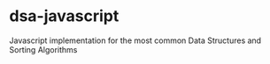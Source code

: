 # dsa-javascript

Javascript implementation for the most common Data Structures and Sorting Algorithms

